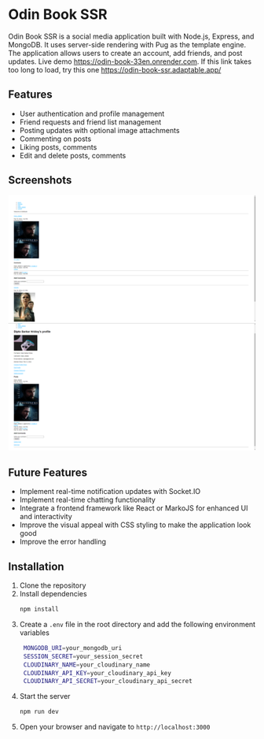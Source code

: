 # Odin Book SSR

Odin Book SSR is a social media application built with Node.js, Express, and MongoDB. It uses server-side rendering with Pug as the template engine. The application allows users to create an account, add friends, and post updates. Live demo https://odin-book-33en.onrender.com.
If this link takes too long to load, try this one https://odin-book-ssr.adaptable.app/

## Features

- User authentication and profile management
- Friend requests and friend list management
- Posting updates with optional image attachments
- Commenting on posts
- Liking posts, comments
- Edit and delete posts, comments

## Screenshots

![Home Page](./public/images/screenshots/Capture1.PNG)
![Profile Page](./public/images/screenshots/Capture2.PNG)

## Future Features

- Implement real-time notification updates with Socket.IO
- Implement real-time chatting functionality
- Integrate a frontend framework like React or MarkoJS for enhanced UI and interactivity
- Improve the visual appeal with CSS styling to make the application look good
- Improve the error handling

## Installation

1. Clone the repository
2. Install dependencies
   ```sh
   npm install
   ```
3. Create a `.env` file in the root directory and add the following environment variables
   ```sh
    MONGODB_URI=your_mongodb_uri
    SESSION_SECRET=your_session_secret
    CLOUDINARY_NAME=your_cloudinary_name
    CLOUDINARY_API_KEY=your_cloudinary_api_key
    CLOUDINARY_API_SECRET=your_cloudinary_api_secret
    ```
4. Start the server
    ```sh
    npm run dev
    ```
5. Open your browser and navigate to `http://localhost:3000`


